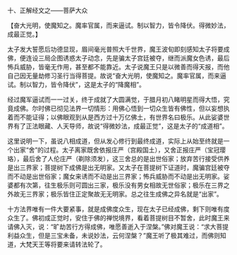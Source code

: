 十、正解经文之——菩萨大众

​    【奋大光明，使魔知之。魔率官属，而来逼试。制以智力，皆令降伏。得微妙法，成最正觉。】

​     太子发大誓愿后功德显现，眉间毫光普照大千世界，魔王波旬即刻感知太子将要成佛，便连设三局企图诱惑太子动念，先是骗太子宫廷被夺，继而派魔女色诱，最后怖兵威胁，皆毫无作用，甚至都不能靠近。太子说魔王只是以微善而得天报，而他自己因无量劫修习圣行当得菩提。故说“奋大光明，使魔知之。魔率官属，而来逼试。制以智力，皆令降伏”，这是太子的“降魔相”。

​     经过魔军逼试而一一过关，终于成就了大圆满觉，于腊月初八睹明星而得大悟，究竟成佛。尔时佛已彻见法界一切情形：用佛心悟到一切众生皆有佛性，但以妄想执着而不能证得；以佛眼观到从是西方过十万亿佛土，有世界名曰极乐。从此娑婆世界有了正法眼藏、人天导师，故说“得微妙法，成最正觉”，这是太子的“成道相”。

​     这里说明一下，虽说八相成道，但从发心修行到最终成道，实际上从始至终就是一个出家“舍”的过程。太子离家既舍依报庄严（宫殿国土），又舍正报庄严（宝冠璎珞），最后舍了人伦庄严（剃除须发），这三舍总的是出世俗家；放弃苦行接受供养是出三界家；菩提树下成佛是出无明家。又太子在菩提树下证道时，魔骗宫廷被夺而不动是出世俗家；魔女来诱而不动是出三界家；怖兵威胁而不动是出无明家。娑婆都有次第，往生极乐则可圆出三家，极乐没有男女相故无世俗家；极乐在三界之外故无三界家；极乐皆住正定聚故无无明家。总之往生成佛之异名就是“出家”。

​     十方法界唯有一件大要紧事，就是成佛度众生，现在太子已经成佛，剩下则唯有度众生了。佛初成正觉时，安住于佛的禅悦境界，看着菩提树目不暂舍，此时魔王来请佛入灭，说：“旷劫苦行方得成佛，唯愿善逝入于涅槃。”佛对魔王说：“求大菩提利益众生，但是三宝未备，未说妙法，云何涅槃？”魔王听了极其难过，而佛则知道，大梵天王等将要来请转法轮了。